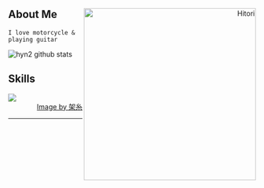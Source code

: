 
<div>
 <div align="right">
 <img align="right" width="350" alt="Hitori" src="https://pbs.twimg.com/media/FlDaH2LaEAY1NlM?format=jpg&name=large"/>
  
 </div>
<div align="left">
<h2> About Me </h2>

 ```
 I love motorcycle & playing guitar
 ```

 ![hyn2 github stats](https://github-readme-stats.vercel.app/api?username=hyn2&show_icons=true&theme=dark)
  
<h2> Skills </h2>
  <img src="https://skillicons.dev/icons?i=laravel&theme=dark" />
  
</div>
</div>


 


  

<div align="right">
  <a href="https://twitter.com/k4itoh">Image by 架糸</a>
</div>


------

  
